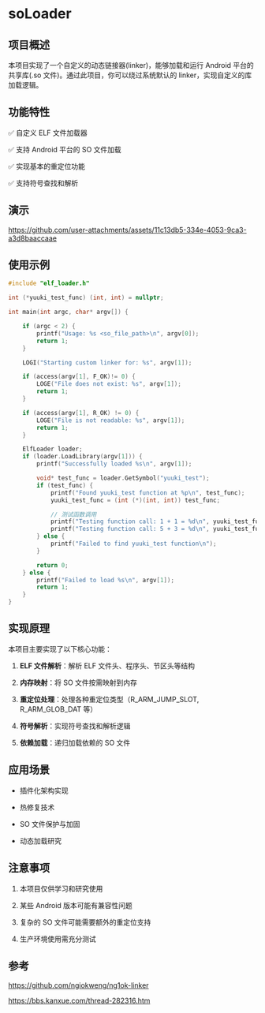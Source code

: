 # soLoader

## 项目概述
本项目实现了一个自定义的动态链接器(linker)，能够加载和运行 Android 平台的共享库(.so 文件)。通过此项目，你可以绕过系统默认的 linker，实现自定义的库加载逻辑。

## 功能特性
✅ 自定义 ELF 文件加载器

✅ 支持 Android 平台的 SO 文件加载

✅ 实现基本的重定位功能

✅ 支持符号查找和解析

## 演示



https://github.com/user-attachments/assets/11c13db5-334e-4053-9ca3-a3d8baaccaae



## 使用示例
```c
#include "elf_loader.h"

int (*yuuki_test_func) (int, int) = nullptr;

int main(int argc, char* argv[]) {

    if (argc < 2) {
        printf("Usage: %s <so_file_path>\n", argv[0]);
        return 1;
    }

    LOGI("Starting custom linker for: %s", argv[1]);

    if (access(argv[1], F_OK)!= 0) {
        LOGE("File does not exist: %s", argv[1]);
        return 1;
    }

    if (access(argv[1], R_OK) != 0) {
        LOGE("File is not readable: %s", argv[1]);
        return 1;
    }

    ElfLoader loader;
    if (loader.LoadLibrary(argv[1])) {
        printf("Successfully loaded %s\n", argv[1]);

        void* test_func = loader.GetSymbol("yuuki_test");
        if (test_func) {
            printf("Found yuuki_test function at %p\n", test_func);
            yuuki_test_func = (int (*)(int, int)) test_func;

            // 测试函数调用
            printf("Testing function call: 1 + 1 = %d\n", yuuki_test_func(1, 1));
            printf("Testing function call: 5 + 3 = %d\n", yuuki_test_func(5, 3));
        } else {
            printf("Failed to find yuuki_test function\n");
        }

        return 0;
    } else {
        printf("Failed to load %s\n", argv[1]);
        return 1;
    }
}

```


## 实现原理

本项目主要实现了以下核心功能：

1. **ELF 文件解析**：解析 ELF 文件头、程序头、节区头等结构

2. **内存映射**：将 SO 文件按需映射到内存

3. **重定位处理**：处理各种重定位类型（R_ARM_JUMP_SLOT, R_ARM_GLOB_DAT 等）

4. **符号解析**：实现符号查找和解析逻辑

5. **依赖加载**：递归加载依赖的 SO 文件


## 应用场景

- 插件化架构实现

- 热修复技术

- SO 文件保护与加固

- 动态加载研究

## 注意事项

1. 本项目仅供学习和研究使用

2. 某些 Android 版本可能有兼容性问题

3. 复杂的 SO 文件可能需要额外的重定位支持

4. 生产环境使用需充分测试


## 参考
https://github.com/ngiokweng/ng1ok-linker

https://bbs.kanxue.com/thread-282316.htm

